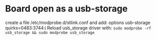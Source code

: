 # Board open as a usb-storage
create a file /etc/modprobe.d/stlink.conf and add: options usb-storage quirks=0483:3744:i
Reload usb_storage driver with: `sudo modprobe -rf usb_storage && sudo modprobe usb_storage`
